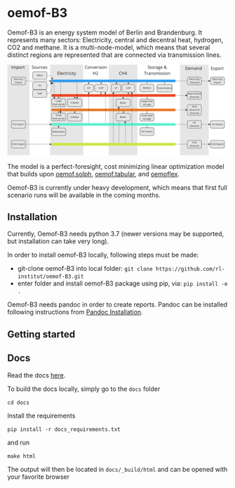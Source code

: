 # oemof-B3

Oemof-B3 is an energy system model of Berlin and Brandenburg. It represents many sectors:
Electricity, central and decentral heat, hydrogen, CO2 and methane. It is a multi-node-model, which
means that several distinct regions are represented that are connected via transmission lines.

<img src="/docs/_img/model_structure.svg" width="900"/>

The model is a perfect-foresight, cost minimizing linear optimization model that builds upon
[oemof.solph](https://github.com/oemof/oemof-solph),
[oemof.tabular](https://github.com/oemof/oemof-tabular),
and [oemoflex](https://github.com/rl-institut/oemoflex).

Oemof-B3 is currently under heavy development, which means that first full scenario runs will be
available in the coming months.

## Installation

Currently, Oemof-B3 needs python 3.7 (newer versions may be supported, but installation can take very long).

In order to install oemof-B3 locally, following steps must be made: 
- git-clone oemof-B3 into local folder: `git clone https://github.com/rl-institut/oemof-B3.git`
- enter folder and install oemof-B3 package using pip, via: `pip install -e .`

Oemof-B3 needs pandoc in order to create reports. Pandoc can be installed following instructions from [Pandoc Installation](https://pandoc.org/installing.html).

## Getting started

## Docs

Read the docs [here](https://oemof-b3.readthedocs.io/).

To build the docs locally, simply go to the `docs` folder

    cd docs

Install the requirements

    pip install -r docs_requirements.txt

and run

    make html

The output will then be located in `docs/_build/html` and can be opened with your favorite browser
